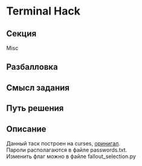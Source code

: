 # Terminal Hack

## Секция
Misc

## Разбалловка

## Смысл задания

## Путь решения

## Описание
Данный таск построен на curses, [оринигал](https://github.com/javabird25/fallout-terminal).<br>
Пароли располагаются в файле passwords.txt.<br>
Изменить флаг можно в файле fallout_selection.py
